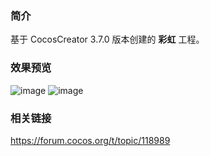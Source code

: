 ### 简介
基于 CocosCreator 3.7.0 版本创建的 **彩虹** 工程。

### 效果预览
![image](../../../image/202202/2022022411.png)
![image](../../../image/202202/2022022412.png)

### 相关链接
https://forum.cocos.org/t/topic/118989